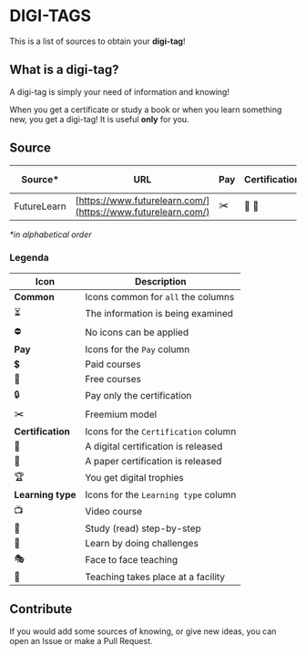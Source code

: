 # DIGI-TAGS

This is a list of sources to obtain your **digi-tag**!

## What is a digi-tag?

A digi-tag is simply your need of information and knowing!

When you get a certificate or study a book or when you learn something new, you get a digi-tag!
It is useful **only** for you.

## Source

| Source* | URL | Pay  | Certification | Learning type |
| ------- | --- | ---- | ------------- | ------------- |
| FutureLearn | [https://www.futurelearn.com/](https://www.futurelearn.com/) | :scissors: | :scroll: :pencil: | :tv: :walking:

_*in alphabetical order_

### Legenda

| Icon                     | Description                             |
| ------------------------ | --------------------------------------- |
| **Common**               | Icons common for `all` the columns      |
| :hourglass_flowing_sand: | The information is being examined       |
| :no_entry:               | No icons can be applied                 |
| **Pay**                  | Icons for the `Pay` column              |
| :heavy_dollar_sign:      | Paid courses                            |
| :gift:                   | Free courses                            |
| :lock:                   | Pay only the certification              |
| :scissors:               | Freemium model                          |
| **Certification**        | Icons for the `Certification` column    |
| :scroll:                 | A digital certification is released     |
| :pencil:                 | A paper certification is released       |
| :trophy:                 | You get digital trophies                |
| **Learning type**        | Icons for the `Learning type` column    |
| :tv:                     | Video course                            |
| :walking:                | Study (read) step-by-step               | 
| :space_invader:          | Learn by doing challenges               |
| :performing_arts:        | Face to face teaching                   |
| :school:                 | Teaching takes place at a facility      |

## Contribute

If you would add some sources of knowing, or give new ideas, you can open an Issue or make a Pull Request.
